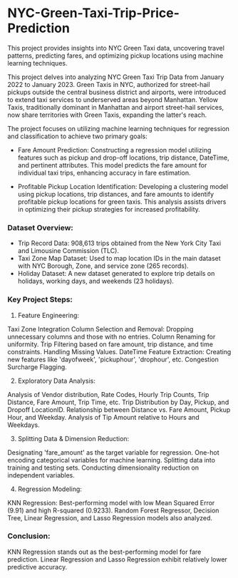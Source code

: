 # NYC-Green-Taxi-Trip-Price-Prediction
This project provides insights into NYC Green Taxi data, uncovering travel patterns, predicting fares, and optimizing pickup locations using machine learning techniques.

This project delves into analyzing NYC Green Taxi Trip Data from January 2022 to January 2023. Green Taxis in NYC, authorized for street-hail pickups outside the central business district and airports, were introduced to extend taxi services to underserved areas beyond Manhattan. Yellow Taxis, traditionally dominant in Manhattan and airport street-hail services, now share territories with Green Taxis, expanding the latter's reach.

The project focuses on utilizing machine learning techniques for regression and classification to achieve two primary goals:

- Fare Amount Prediction: Constructing a regression model utilizing features such as pickup and drop-off locations, trip distance, DateTime, and pertinent attributes. This model
  predicts the fare amount for individual taxi trips, enhancing accuracy in fare estimation.

- Profitable Pickup Location Identification: Developing a clustering model using pickup locations, trip distances, and fare amounts to identify profitable pickup locations for green
  taxis. This analysis assists drivers in optimizing their pickup strategies for increased profitability.

### Dataset Overview:

- Trip Record Data: 908,613 trips obtained from the New York City Taxi and Limousine Commission (TLC).
- Taxi Zone Map Dataset: Used to map location IDs in the main dataset with NYC Borough, Zone, and service zone (265 records).
- Holiday Dataset: A new dataset generated to explore trip details on holidays, working days, and weekends (23 holidays).

### Key Project Steps:

1. Feature Engineering:

Taxi Zone Integration
Column Selection and Removal: Dropping unnecessary columns and those with no entries.
Column Renaming for uniformity.
Trip Filtering based on fare amount, trip distance, and time constraints.
Handling Missing Values.
DateTime Feature Extraction: Creating new features like 'dayofweek', 'pickuphour', 'drophour', etc.
Congestion Surcharge Flagging.

2. Exploratory Data Analysis:

Analysis of Vendor distribution, Rate Codes, Hourly Trip Counts, Trip Distance, Fare Amount, Trip Time, etc.
Trip Distribution by Day, Pickup, and Dropoff LocationID.
Relationship between Distance vs. Fare Amount, Pickup Hour, and Weekday.
Analysis of Tip Amount relative to Hours and Weekdays.

3. Splitting Data & Dimension Reduction:

Designating 'fare_amount' as the target variable for regression.
One-hot encoding categorical variables for machine learning.
Splitting data into training and testing sets.
Conducting dimensionality reduction on independent variables.

4. Regression Modeling:

KNN Regression: Best-performing model with low Mean Squared Error (9.91) and high R-squared (0.9233).
Random Forest Regressor, Decision Tree, Linear Regression, and Lasso Regression models also analyzed.

### Conclusion:

KNN Regression stands out as the best-performing model for fare prediction.
Linear Regression and Lasso Regression exhibit relatively lower predictive accuracy.
